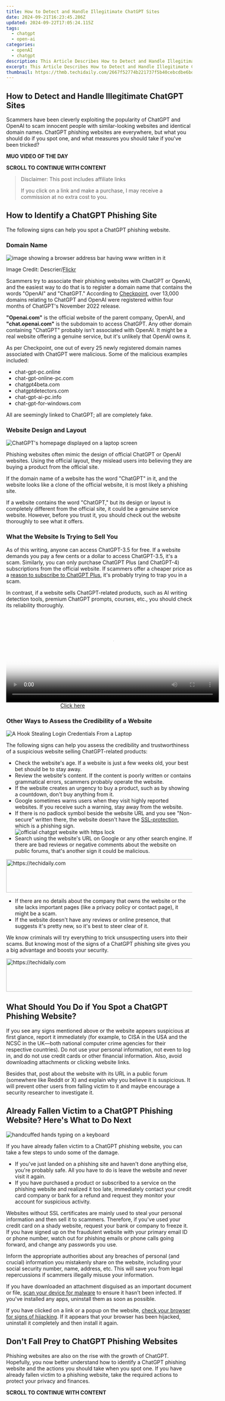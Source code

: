 ```yaml
---
title: How to Detect and Handle Illegitimate ChatGPT Sites
date: 2024-09-21T16:23:45.286Z
updated: 2024-09-22T17:05:24.115Z
tags:
  - chatgpt
  - open-ai
categories:
  - openAI
  - chatgpt
description: This Article Describes How to Detect and Handle Illegitimate ChatGPT Sites
excerpt: This Article Describes How to Detect and Handle Illegitimate ChatGPT Sites
thumbnail: https://thmb.techidaily.com/2667f52774b221737f5b40cebcdbe6bd28a1a07909c05b7a4646323bdf667e48.jpg
---
```


## How to Detect and Handle Illegitimate ChatGPT Sites

 Scammers have been cleverly exploiting the popularity of ChatGPT and OpenAI to scam innocent people with similar-looking websites and identical domain names. ChatGPT phishing websites are everywhere, but what you should do if you spot one, and what measures you should take if you've been tricked?

**MUO VIDEO OF THE DAY**

**SCROLL TO CONTINUE WITH CONTENT**

>  Disclaimer: This post includes affiliate links
>
>  If you click on a link and make a purchase, I may receive a commission at no extra cost to you.
>

## How to Identify a ChatGPT Phishing Site

 The following signs can help you spot a ChatGPT phishing website.

### Domain Name

![image showing a browser address bar having www written in it](https://static1.makeuseofimages.com/wordpress/wp-content/uploads/2023/10/14258330557_9ef7718fc5_c.jpg)

Image Credit: Descrier/[Flickr](https://www.flickr.com/photos/61502033@N02/14258330557)

 Scammers try to associate their phishing websites with ChatGPT or OpenAI, and the easiest way to do that is to register a domain name that contains the words "OpenAI" and "ChatGPT." According to [Checkpoint](https://blog.checkpoint.com/research/fake-websites-impersonating-association-to-chatgpt-poses-high-risk-warns-check-point-research/), over 13,000 domains relating to ChatGPT and OpenAI were registered within four months of ChatGPT's November 2022 release.

**"Openai.com"** is the official website of the parent company, OpenAI, and **"chat.openai.com"** is the subdomain to access ChatGPT. Any other domain containing "ChatGPT" probably isn't associated with OpenAI. It might be a real website offering a genuine service, but it's unlikely that OpenAI owns it.

 As per Checkpoint, one out of every 25 newly registered domain names associated with ChatGPT were malicious. Some of the malicious examples included:

* chat-gpt-pc.online
* chat-gpt-online-pc.com
* chatgpt4beta.com
* chatgptdetectors.com
* chat-gpt-ai-pc.info
* chat-gpt-for-windows.com

 All are seemingly linked to ChatGPT; all are completely fake.

### Website Design and Layout

![ChatGPT's homepage displayed on a laptop screen](https://static1.makeuseofimages.com/wordpress/wp-content/uploads/2023/06/chatgpt-s-homepage-displayed-on-a-laptop-screen.jpg)

 Phishing websites often mimic the design of official ChatGPT or OpenAI websites. Using the official layout, they mislead users into believing they are buying a product from the official site.

 If the domain name of a website has the word "ChatGPT" in it, and the website looks like a clone of the official website, it is most likely a phishing site.

 If a website contains the word "ChatGPT," but its design or layout is completely different from the official site, it could be a genuine service website. However, before you trust it, you should check out the website thoroughly to see what it offers.

### What the Website Is Trying to Sell You

 As of this writing, anyone can access ChatGPT-3.5 for free. If a website demands you pay a few cents or a dollar to access ChatGPT-3.5, it's a scam. Similarly, you can only purchase ChatGPT Plus (and ChatGPT-4) subscriptions from the official website. If scammers offer a cheaper price as a [reason to subscribe to ChatGPT Plus](https://www.makeuseof.com/reasons-you-should-upgrade-chatgpt-plus/), it's probably trying to trap you in a scam.

 In contrast, if a website sells ChatGPT-related products, such as AI writing detection tools, premium ChatGPT prompts, courses, etc., you should check its reliability thoroughly.

<!-- affiliate ads begin -->
<span id="1983474">
					<video width="576" height="240" style="cursor:pointer"
           poster="//a.impactradius-go.com/display-clicktoplayimage/1983474.png"
           onclick="if(!this.playClicked){this.play();this.setAttribute('controls',true);this.playClicked=true;}">
	   <source src="//a.impactradius-go.com/display-ad/22993-1983474">
	   <img src="//a.impactradius-go.com/display-clicktoplayimage/1983474.png" style="border: none; height: 100%; width: 100%; object-fit: contain">
	</video>
	<div style="width:360px;text-align:center"><a href="javascript:window.open(decodeURIComponent('https%3A%2F%2Fhomestyler.sjv.io%2Fc%2F5597632%2F1983474%2F22993'), '_blank');void(0);">Click here</a></div>
</span>
<img height="0" width="0" src="https://imp.pxf.io/i/5597632/1983474/22993" style="position:absolute;visibility:hidden;" border="0" />
<!-- affiliate ads end -->

### Other Ways to Assess the Credibility of a Website

![A Hook Stealing Login Credentials From a Laptop](https://static1.makeuseofimages.com/wordpress/wp-content/uploads/2023/04/phishing.jpg)

 The following signs can help you assess the credibility and trustworthiness of a suspicious website selling ChatGPT-related products:

* Check the website's age. If a website is just a few weeks old, your best bet should be to stay away.
* Review the website's content. If the content is poorly written or contains grammatical errors, scammers probably operate the website.
* If the website creates an urgency to buy a product, such as by showing a countdown, don't buy anything from it.
* Google sometimes warns users when they visit highly reported websites. If you receive such a warning, stay away from the website.
* If there is no padlock symbol beside the website URL and you see "Non-secure" written there, the website doesn't have the [SSL-protection](https://www.makeuseof.com/tag/ssl-certificate-need-one/), which is a phishing sign.  
![official chatgpt website with https lock](https://static1.makeuseofimages.com/wordpress/wp-content/uploads/wm/2023/11/official-chatgpt-website-with-https-lock.jpg)
* Search using the website's URL on Google or any other search engine. If there are bad reviews or negative comments about the website on public forums, that's another sign it could be malicious.

<!-- affiliate ads begin -->
<a href="https://bluettius.sjv.io/c/5597632/2139123/17108" target="_top" id="2139123">
  <img src="//a.impactradius-go.com/display-ad/17108-2139123" border="0" alt="https://techidaily.com" width="728" height="90"/>
</a>
<img height="0" width="0" src="https://bluettius.sjv.io/i/5597632/2139123/17108" style="position:absolute;visibility:hidden;" border="0" />
<!-- affiliate ads end -->

* If there are no details about the company that owns the website or the site lacks important pages (like a privacy policy or contact page), it might be a scam.
* If the website doesn't have any reviews or online presence, that suggests it's pretty new, so it's best to steer clear of it.

 We know criminals will try everything to trick unsuspecting users into their scams. But knowing most of the signs of a ChatGPT phishing site gives you a big advantage and boosts your security.

<!-- affiliate ads begin -->
<a href="https://appsumo.8odi.net/c/5597632/2105863/7443" target="_top" id="2105863">
  <img src="//a.impactradius-go.com/display-ad/7443-2105863" border="0" alt="https://techidaily.com" width="728" height="90"/>
</a>
<img height="0" width="0" src="https://appsumo.8odi.net/i/5597632/2105863/7443" style="position:absolute;visibility:hidden;" border="0" />
<!-- affiliate ads end -->

## What Should You Do if You Spot a ChatGPT Phishing Website?

 If you see any signs mentioned above or the website appears suspicious at first glance, report it immediately (for example, to CISA in the USA and the NCSC in the UK—both national computer crime agencies for their respective countries). Do not use your personal information, not even to log in, and do not use credit cards or other financial information. Also, avoid downloading attachments or clicking website links.

 Besides that, post about the website with its URL in a public forum (somewhere like Reddit or X) and explain why you believe it is suspicious. It will prevent other users from falling victim to it and maybe encourage a security researcher to investigate it.

## Already Fallen Victim to a ChatGPT Phishing Website? Here's What to Do Next

![handcuffed hands typing on a keyboard](https://static1.makeuseofimages.com/wordpress/wp-content/uploads/2023/11/handcuffed-hands-typing-on-a-keyboard.jpg)

 If you have already fallen victim to a ChatGPT phishing website, you can take a few steps to undo some of the damage.

* If you've just landed on a phishing site and haven't done anything else, you're probably safe. All you have to do is leave the website and never visit it again.
* If you have purchased a product or subscribed to a service on the phishing website and realized it too late, immediately contact your credit card company or bank for a refund and request they monitor your account for suspicious activity.

 Websites without SSL certificates are mainly used to steal your personal information and then sell it to scammers. Therefore, if you've used your credit card on a shady website, request your bank or company to freeze it. If you have signed up on the fraudulent website with your primary email ID or phone number, watch out for phishing emails or phone calls going forward, and change any passwords you use.

 Inform the appropriate authorities about any breaches of personal (and crucial) information you mistakenly share on the website, including your social security number, name, address, etc. This will save you from legal repercussions if scammers illegally misuse your information.

 If you have downloaded an attachment disguised as an important document or file, [scan your device for malware](https://www.makeuseof.com/how-to-remove-malware-using-microsoft-defenders-offline-scan/) to ensure it hasn't been infected. If you've installed any apps, uninstall them as soon as possible.

 If you have clicked on a link or a popup on the website, [check your browser for signs of hijacking](https://www.makeuseof.com/what-is-browser-hijacking/). If it appears that your browser has been hijacked, uninstall it completely and then install it again.

## Don't Fall Prey to ChatGPT Phishing Websites

 Phishing websites are also on the rise with the growth of ChatGPT. Hopefully, you now better understand how to identify a ChatGPT phishing website and the actions you should take when you spot one. If you have already fallen victim to a phishing website, take the required actions to protect your privacy and finances.

**SCROLL TO CONTINUE WITH CONTENT**

<ins class="adsbygoogle"
     style="display:block"
     data-ad-format="autorelaxed"
     data-ad-client="ca-pub-7571918770474297"
     data-ad-slot="1223367746"></ins>

<ins class="adsbygoogle"
     style="display:block"
     data-ad-client="ca-pub-7571918770474297"
     data-ad-slot="8358498916"
     data-ad-format="auto"
     data-full-width-responsive="true"></ins>



